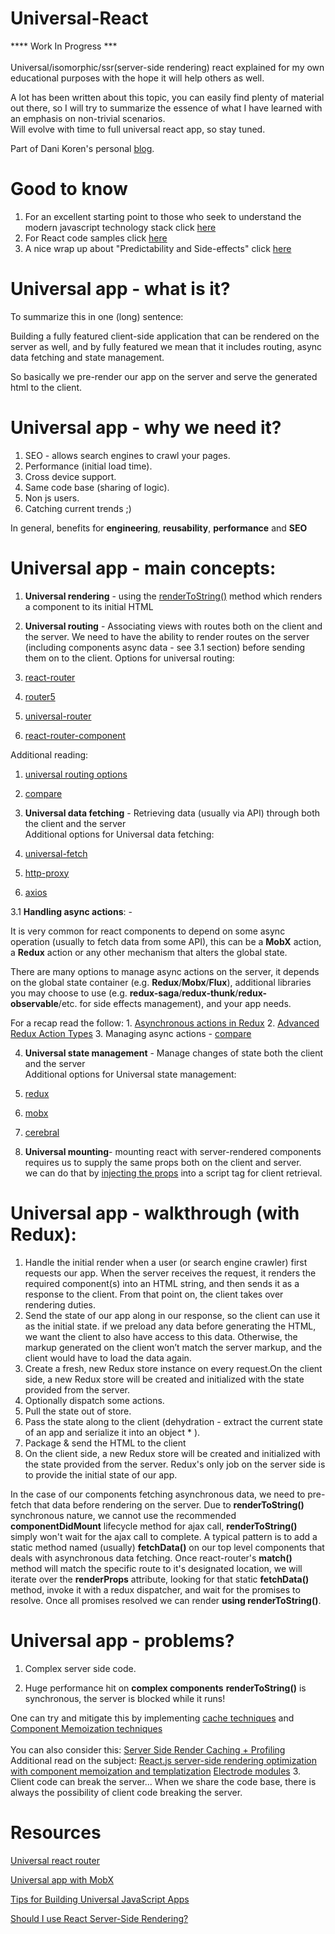 # Universal-React
**** Work In Progress *** <br><br>
Universal/isomorphic/ssr(server-side rendering) react explained for my own educational purposes with the hope it will help others as well.

A lot has been written about this topic, you can easily find plenty of material out there, so I will try to summarize the essence of what I have learned with an emphasis on non-trivial scenarios.<br>
Will evolve with time to full universal react app, so stay tuned.

Part of Dani Koren's personal [blog](https://saniko.github.io/danikoren/).



# Good to know
1. For an excellent starting point to those who seek to understand the modern javascript technology stack click [here](https://github.com/verekia/js-stack-from-scratch)
2. For React code samples click [here](https://github.com/rdig/react-code-samples)
3. A nice wrap up about "Predictability and Side-effects" click [here](https://hashnode.com/post/what-are-the-benefits-of-redux-thunk-over-redux-saga-what-pros-and-cons-do-they-have-over-each-other-ciqvyydh7065w3g53ffalif61)

# Universal app - what is it?
To summarize this in one (long) sentence:

Building a fully featured client-side application that can be rendered on the server as well, and by fully featured we mean that it includes routing, async data fetching and state management.

So basically we pre-render our app on the server and serve the generated html to the client.


# Universal app - why we need it?

1. SEO - allows search engines to crawl your pages.
2. Performance (initial load time).
3. Cross device support.
4. Same code base (sharing of logic).
5. Non js users.
6. Catching current trends ;)

In general, benefits for **engineering**, **reusability**, **performance** and **SEO**

# Universal app - main concepts:
1. **Universal rendering** - using the [renderToString()](https://facebook.github.io/react/docs/react-dom-server.html#rendertostring) method which renders a component to its initial HTML

2. **Universal routing** - 
Associating views with routes both on the client and the server.
We need to have the ability to render routes on the server (including components async data - see 3.1 section) before sending them on to the client.
  Options for universal routing: 
  1. [react-router](https://github.com/ReactTraining/react-router/blob/master/docs/guides/ServerRendering.md)
  2. [router5](http://router5.github.io/)
  3. [universal-router](https://www.kriasoft.com/universal-router/)
  4. [react-router-component](https://github.com/STRML/react-router-component)
  
  Additional reading:
  
  1. [universal routing options](https://auth0.com/blog/react-router-alternatives/)
  2. [compare](http://www.npmtrends.com/react-router-vs-router5-vs-universal-router-vs-react-router-component/) 
  
3. **Universal data fetching** - 
Retrieving data (usually via API) through both the client and the server<br>
  Additional options for Universal data fetching: 
  1. [universal-fetch](https://github.com/Pitzcarraldo/universal-fetch/)
  2. [http-proxy](https://github.com/nodejitsu/node-http-prox)
  3. [axios](https://github.com/mzabriskie/axios)
 
 
 3.1 __Handling async actions__: -

  It is very common for react components to depend on some async operation (usually to fetch data from some API), this can be a __MobX__ action, a __Redux__ action or any other mechanism that alters the global state.

  There are many options to manage async actions on the server, it depends on the global state container (e.g. __Redux__/__Mobx__/__Flux__), additional libraries you may choose to use (e.g. __redux-saga__/__redux-thunk__/__redux-observable__/etc. for side effects management), and your app needs.

  For a recap read the follow:
    1. [Asynchronous actions in Redux](https://medium.com/@jtbennett/asynchronous-actions-in-redux-8412cf92a26f#.3yf5mt103)
    2. [Advanced Redux Action Types](https://medium.com/@zackargyle/advanced-redux-action-types-d5a71ed44e16#.ryhc4h5up)
    3. Managing async actions - [compare](http://www.npmtrends.com/redux-promise-vs-redux-saga-vs-redux-thunk-vs-redux-observable)

  
4. **Universal state management** - 
Manage changes of state both the client and the server<br>
  Additional options for Universal state management: 
  1. [redux](https://github.com/reactjs/redux/blob/master/docs/recipes/ServerRendering.md)
  2. [mobx](https://mobxjs.github.io/mobx/)
  3. [cerebral](https://github.com/cerebral/cerebral)

5. **Universal mounting**-  mounting react with server-rendered components requires us to supply the same props both on the client and server.<br> we can do that by  [injecting the props](https://github.com/reactjs/redux/blob/master/docs/recipes/ServerRendering.md#inject-initial-component-html-and-state) into a script tag for client retrieval.<br>


# Universal app - walkthrough (with Redux):
1. Handle the initial render when a user (or search engine crawler) first requests our app. When the server receives the request, it        renders the required component(s) into an HTML string, and then sends it as a response to the client. From that point on, the client     takes over rendering duties.
2. Send the state of our app along in our response, so the client can use it as the initial state. if we preload any data before            generating the HTML, we want the client to also have access to this data. Otherwise, the markup generated on the client won’t match      the server markup, and the client would have to load the data again.
3. Create a fresh, new Redux store instance on every request.On the client side, a new Redux store will be created and initialized with     the state provided from the server.
4. Optionally dispatch some actions.
5. Pull the state out of store.
6. Pass the state along to the client (dehydration - extract the current state of an app and serialize it into an object * ).
7. Package & send the HTML to the client
8. On the client side, a new Redux store will be created and initialized with the state provided from the server.
    Redux's only job on the server side is to provide the initial state of our app.
    
      
  In the case of our components fetching asynchronous data, we need to pre-fetch that data before rendering on the server. 
  Due to __renderToString()__ synchronous nature, we cannot use the recommended __componentDidMount__ lifecycle method for ajax call, __renderToString()__ simply won't wait for the ajax call to complete. A typical pattern is to add a static method named (usually) __fetchData()__ on our top level components that deals with asynchronous data fetching. 
  Once react-router's __match()__ method will match the specific route to it's designated location, we will iterate over the __renderProps__ attribute, looking for that static __fetchData()__ method, invoke it with a redux dispatcher, and wait for the promises to resolve.
  Once all promises resolved we can render __using renderToString()__.<br>
  
 
# Universal app - problems?

1. Complex server side code.

2. Huge performance hit on __complex components__
__renderToString()__ is synchronous, the server is blocked while it runs! <br>

One can try and mitigate this by implementing [cache techniques](https://medium.com/walmartlabs/reactjs-ssr-profiling-and-caching-5d8e9e49240c#.ucelx81s6l) and [Component Memoization techniques](https://www.youtube.com/watch?v=sn-C_DKLKPEl)<br>
<br>You can also consider this: [Server Side Render Caching + Profiling](http://www.electrode.io/docs/server_side_render_cache.html)
Additional read on the subject:
[React.js server-side rendering optimization with component memoization and templatization](https://github.com/walmartlabs/react-ssr-optimizatio)
[Electrode modules](https://github.com/docs-code-examples-electrode-io/express-react-redux-webpack)
3. Client code can break the server...
When we share the code base, there is always the possibility of client code breaking the server.<br>


# Resources
[Universal react router](https://medium.com/@foxhound87/server-side-rendering-with-react-router-we-must-react-ep-04-ad03b6b9e05d#.5i1s0td0f)

[Universal app with MobX](https://medium.com/@foxhound87/state-management-hydration-with-mobx-we-must-react-ep-05-1922a72453c6#.tvd221lhq)


[Tips for Building Universal JavaScript Apps](http://www.willhastings.me/blog/tips-for-building-universal-javascript-apps)

[Should I use React Server-Side Rendering?](http://andrewhfarmer.com/server-side-render/)



